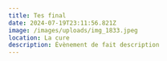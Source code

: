 ```yaml
---
title: Tes final
date: 2024-07-19T23:11:56.821Z
image: /images/uploads/img_1833.jpeg
location: La cure
description: Évènement de fait description
---
```

